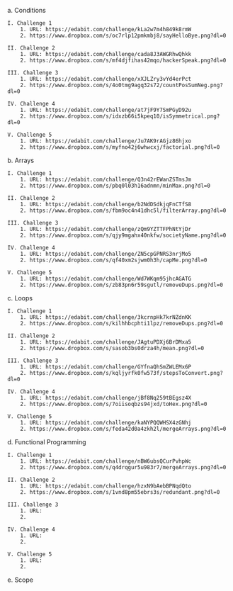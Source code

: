 a. Conditions

	I. Challenge 1
		1. URL: https://edabit.com/challenge/kLa2w7m4h849k8rmW
		2. https://www.dropbox.com/s/oc7rlp12pmkmbj8/sayHelloBye.png?dl=0
		
	II. Challenge 2
		1. URL: https://edabit.com/challenge/cada8J3AWGRhwQhkk
		2. https://www.dropbox.com/s/mf4djfihas42mqo/hackerSpeak.png?dl=0
		
	III. Challenge 3
		1. URL: https://edabit.com/challenge/xXJLZry3vYd4erPct
		2. https://www.dropbox.com/s/4o0tmg9agq32s72/countPosSumNeg.png?dl=0
		
	IV. Challenge 4
		1. URL: https://edabit.com/challenge/at7jF9Y7SmPGyD92u
		2. https://www.dropbox.com/s/idxzb66i5kpeq10/isSymmetrical.png?dl=0
		
	V. Challenge 5
		1. URL: https://edabit.com/challenge/Ju7AK9rAGjz86hjxo
		2. https://www.dropbox.com/s/myfno42j6whwcxj/factorial.png?dl=0
		
b. Arrays

	I. Challenge 1
		1. URL: https://edabit.com/challenge/Q3n42rEWanZSTmsJm
		2. https://www.dropbox.com/s/pbq0l03h16adnmn/minMax.png?dl=0
		
	II. Challenge 2
		1. URL: https://edabit.com/challenge/b2NdDSdkjqFnCTfS8
		2. https://www.dropbox.com/s/fbm9oc4n41dhc5l/filterArray.png?dl=0
		
	III. Challenge 3
		1. URL: https://edabit.com/challenge/zQm9YZTTFPhNtYjDr
		2. https://www.dropbox.com/s/qjy9mgahx40nkfw/societyName.png?dl=0
		
	IV. Challenge 4
		1. URL: https://edabit.com/challenge/ZN5cpGPNRS3nrjMo5
		2. https://www.dropbox.com/s/qf40xm2sjwm0h3h/capMe.png?dl=0
		
	V. Challenge 5
		1. URL: https://edabit.com/challenge/Wd7WKqm95jhcAGATG
		2. https://www.dropbox.com/s/zb83pn6r59sgutl/removeDups.png?dl=0
	
c. Loops

	I. Challenge 1
		1. URL: https://edabit.com/challenge/3kcrnpHk7krNZdnKK
		2. https://www.dropbox.com/s/kilhhbcphti1lpz/removeDups.png?dl=0
		
	II. Challenge 2
		1. URL: https://edabit.com/challenge/JAgtuPDXj6BrDMxa5
		2. https://www.dropbox.com/s/sasob3bs0drza4h/mean.png?dl=0
		
	III. Challenge 3
		1. URL: https://edabit.com/challenge/GYfnaQhSmZWLEMx6P
		2. https://www.dropbox.com/s/kqljyrfk0fw573f/stepsToConvert.png?dl=0
		
	IV. Challenge 4
		1. URL: https://edabit.com/challenge/jBf8Nq259tBEgsz4X
		2. https://www.dropbox.com/s/7oiisoqbzs94jxd/toHex.png?dl=0
		
	V. Challenge 5
		1. URL: https://edabit.com/challenge/kaNYPQQWHSX4zGNhj
		2. https://www.dropbox.com/s/feda42d0a4zkh2l/mergeArrays.png?dl=0
		
d. Functional Programming

	I. Challenge 1
		1. URL: https://edabit.com/challenge/nBW6ubsQCurPvhpWc
		2. https://www.dropbox.com/s/q4drqgur5u983r7/mergeArrays.png?dl=0
		
	II. Challenge 2
		1. URL: https://edabit.com/challenge/hzxN9bAebBPNqdQto
		2. https://www.dropbox.com/s/1vnd8pm55ebrs3s/redundant.png?dl=0
		
	III. Challenge 3
		1. URL: 
		2. 
		
	IV. Challenge 4
		1. URL: 
		2. 
		
	V. Challenge 5
		1. URL: 
		2. 
		
e. Scope

	
	
		
	
		
		
		
		
		
		
		
		
		
		
		
		
		
		
		
		
		
		
		
		
		
		
		
		
		
		
		
		
		
		
		
		
		
		
		
		
		
		
		
		
	